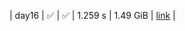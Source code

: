 |    day16 | :white_check_mark: | :white_check_mark: |  1.259 s |      1.49 GiB |  [link](https://github.com/jake484/adventofcode/blob/master/2023/day16.jl)  |
